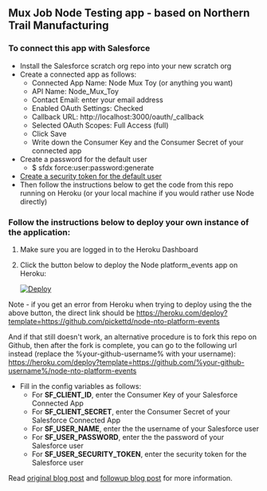 ## Mux Job Node Testing app - based on Northern Trail Manufacturing

### To connect this app with Salesforce

- Install the Salesforce scratch org repo into your new scratch org
- Create a connected app as follows:
  - Connected App Name: Node Mux Toy (or anything you want)
  - API Name: Node_Mux_Toy
  - Contact Email: enter your email address
  - Enabled OAuth Settings: Checked
  - Callback URL: http://localhost:3000/oauth/\_callback
  - Selected OAuth Scopes: Full Access (full)
  - Click Save
  - Write down the Consumer Key and the Consumer Secret of your connected app
- Create a password for the default user
  - $ sfdx force:user:password:generate
- [Create a security token for the default user](https://help.salesforce.com/s/articleView?id=sf.user_security_token.htm&type=5)
- Then follow the instructions below to get the code from this repo running on Heroku (or your local machine if you would rather use Node directly)

### Follow the instructions below to deploy your own instance of the application:

1. Make sure you are logged in to the Heroku Dashboard
1. Click the button below to deploy the Node platform_events app on Heroku:

   [![Deploy](https://www.herokucdn.com/deploy/button.png)](https://heroku.com/deploy)

Note - if you get an error from Heroku when trying to deploy using the the above button, the direct link should be https://heroku.com/deploy?template=https://github.com/pickettd/node-nto-platform-events

And if that still doesn't work, an alternative procedure is to fork this repo on Github, then after the fork is complete, you can go to the following url instead (replace the %your-github-username% with your username): https://heroku.com/deploy?template=https://github.com/%your-github-username%/node-nto-platform-events

- Fill in the config variables as follows:
  - For **SF_CLIENT_ID**, enter the Consumer Key of your Salesforce Connected App
  - For **SF_CLIENT_SECRET**, enter the Consumer Secret of your Salesforce Connected App
  - For **SF_USER_NAME**, enter the the username of your Salesforce user
  - For **SF_USER_PASSWORD**, enter the the password of your Salesforce user
  - For **SF_USER_SECURITY_TOKEN**, enter the security token for the Salesforce user

Read [original blog post](https://developer.salesforce.com/blogs/developer-relations/2017/07/northern-trail-outfitters-new-sample-application-lightning-components-platform-events-salesforce-dx) and [followup blog post](https://developer.salesforce.com/blogs/developer-relations/2017/07/northern-trail-sample-app-part-2-salesforce-node-js-integration-platform-events) for more information.
